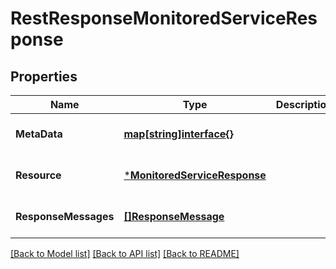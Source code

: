 # RestResponseMonitoredServiceResponse

## Properties
Name | Type | Description | Notes
------------ | ------------- | ------------- | -------------
**MetaData** | [**map[string]interface{}**](interface{}.md) |  | [optional] [default to null]
**Resource** | [***MonitoredServiceResponse**](MonitoredServiceResponse.md) |  | [optional] [default to null]
**ResponseMessages** | [**[]ResponseMessage**](ResponseMessage.md) |  | [optional] [default to null]

[[Back to Model list]](../README.md#documentation-for-models) [[Back to API list]](../README.md#documentation-for-api-endpoints) [[Back to README]](../README.md)

